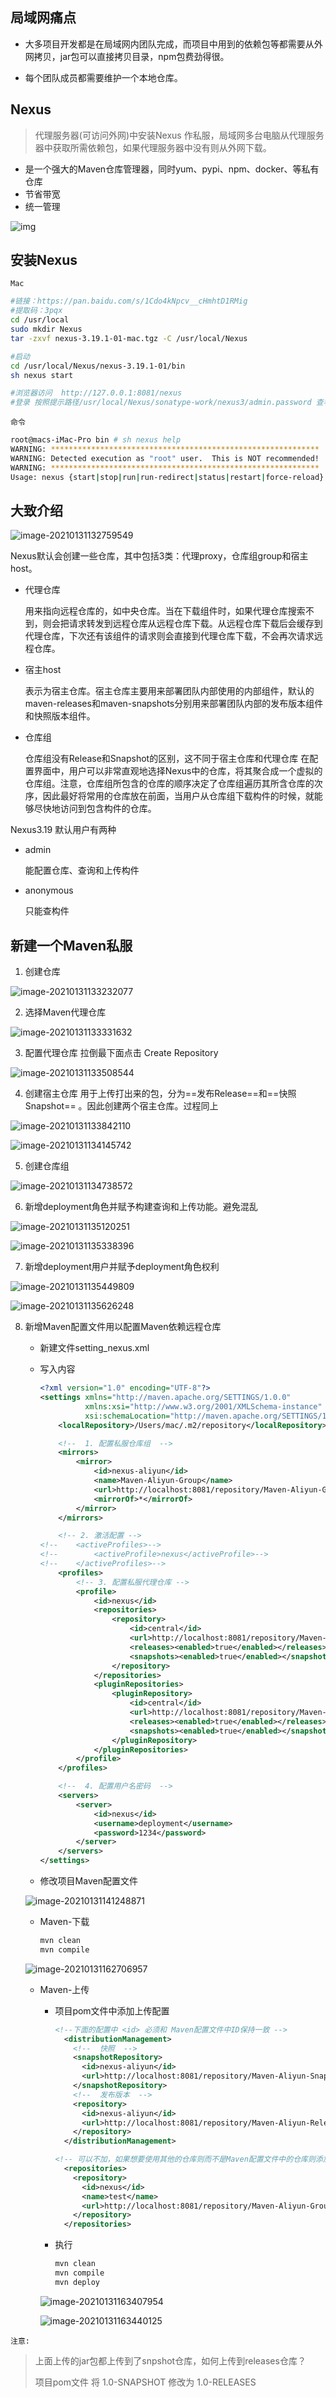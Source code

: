 ## 局域网痛点

* 大多项目开发都是在局域网内团队完成，而项目中用到的依赖包等都需要从外网拷贝，jar包可以直接拷贝目录，npm包费劲得很。

* 每个团队成员都需要维护一个本地仓库。



## Nexus

> 代理服务器(可访问外网)中安装Nexus 作私服，局域网多台电脑从代理服务器中获取所需依赖包，如果代理服务器中没有则从外网下载。



* 是一个强大的Maven仓库管理器，同时yum、pypi、npm、docker、等私有仓库
* 节省带宽
* 统一管理

![img](第一章-介绍.assets/162359096298261.png)



## 安装Nexus

`Mac`

```bash
#链接：https://pan.baidu.com/s/1Cdo4kNpcv__cHmhtD1RMig
#提取码：3pqx
cd /usr/local
sudo mkdir Nexus
tar -zxvf nexus-3.19.1-01-mac.tgz -C /usr/local/Nexus

#启动
cd /usr/local/Nexus/nexus-3.19.1-01/bin
sh nexus start

#浏览器访问  http://127.0.0.1:8081/nexus
#登录 按照提示路径/usr/local/Nexus/sonatype-work/nexus3/admin.password 查看密码
```

`命令`

```bash
root@macs-iMac-Pro bin # sh nexus help
WARNING: ************************************************************
WARNING: Detected execution as "root" user.  This is NOT recommended!
WARNING: ************************************************************
Usage: nexus {start|stop|run|run-redirect|status|restart|force-reload}
```









## 大致介绍

![image-20210131132759549](第一章-介绍.assets/image-20210131132759549.png)



Nexus默认会创建一些仓库，其中包括3类：代理proxy，仓库组group和宿主host。

* 代理仓库

	用来指向远程仓库的，如中央仓库。当在下载组件时，如果代理仓库搜索不到，则会把请求转发到远程仓库从远程仓库下载。从远程仓库下载后会缓存到代理仓库，下次还有该组件的请求则会直接到代理仓库下载，不会再次请求远程仓库。

* 宿主host

	表示为宿主仓库。宿主仓库主要用来部署团队内部使用的内部组件，默认的maven-releases和maven-snapshots分别用来部署团队内部的发布版本组件和快照版本组件。

* 仓库组

	仓库组没有Release和Snapshot的区别，这不同于宿主仓库和代理仓库
	在配置界面中，用户可以非常直观地选择Nexus中的仓库，将其聚合成一个虚拟的仓库组。注意，仓库组所包含的仓库的顺序决定了仓库组遍历其所含仓库的次序，因此最好将常用的仓库放在前面，当用户从仓库组下载构件的时候，就能够尽快地访问到包含构件的仓库。

Nexus3.19 默认用户有两种

* admin

	能配置仓库、查询和上传构件

* anonymous

	只能查构件



## 新建一个Maven私服

1. 创建仓库

![image-20210131133232077](第一章-介绍.assets/image-20210131133232077.png)



2. 选择Maven代理仓库

![image-20210131133331632](第一章-介绍.assets/image-20210131133331632.png)

3. 配置代理仓库  拉倒最下面点击  Create Repository

![image-20210131133508544](第一章-介绍.assets/image-20210131133508544.png)



4. 创建宿主仓库  用于上传打出来的包，分为==发布Release==和==快照Snapshot== 。因此创建两个宿主仓库。过程同上

![image-20210131133842110](第一章-介绍.assets/image-20210131133842110.png)

![image-20210131134145742](第一章-介绍.assets/image-20210131134145742.png)



5. 创建仓库组

![image-20210131134738572](第一章-介绍.assets/image-20210131134738572.png)



6. 新增deployment角色并赋予构建查询和上传功能。避免混乱

![image-20210131135120251](第一章-介绍.assets/image-20210131135120251.png)

![image-20210131135338396](第一章-介绍.assets/image-20210131135338396.png)

7. 新增deployment用户并赋予deployment角色权利

![image-20210131135449809](第一章-介绍.assets/image-20210131135449809.png)

![image-20210131135626248](第一章-介绍.assets/image-20210131135626248.png)

8. 新增Maven配置文件用以配置Maven依赖远程仓库

	* 新建文件setting_nexus.xml

	* 写入内容

		```xml
		<?xml version="1.0" encoding="UTF-8"?>
		<settings xmlns="http://maven.apache.org/SETTINGS/1.0.0"
		          xmlns:xsi="http://www.w3.org/2001/XMLSchema-instance"
		          xsi:schemaLocation="http://maven.apache.org/SETTINGS/1.0.0 http://maven.apache.org/xsd/settings-1.0.0.xsd">
		    <localRepository>/Users/mac/.m2/repository</localRepository>
		
		    <!--  1. 配置私服仓库组  -->
		    <mirrors>
		        <mirror>
		            <id>nexus-aliyun</id>
		            <name>Maven-Aliyun-Group</name>
		            <url>http://localhost:8081/repository/Maven-Aliyun-Group/</url>
		            <mirrorOf>*</mirrorOf>
		        </mirror>
		    </mirrors>
		
		    <!-- 2. 激活配置 -->
		<!--    <activeProfiles>-->
		<!--        <activeProfile>nexus</activeProfile>-->
		<!--    </activeProfiles>-->
		    <profiles>
		        <!-- 3. 配置私服代理仓库 -->
		        <profile>
		            <id>nexus</id>
		            <repositories>
		                <repository>
		                    <id>central</id>
		                    <url>http://localhost:8081/repository/Maven-Aliyun-Proxy/</url>
		                    <releases><enabled>true</enabled></releases>
		                    <snapshots><enabled>true</enabled></snapshots>
		                </repository>
		            </repositories>
		            <pluginRepositories>
		                <pluginRepository>
		                    <id>central</id>
		                    <url>http://localhost:8081/repository/Maven-Aliyun-Proxy/</url>
		                    <releases><enabled>true</enabled></releases>
		                    <snapshots><enabled>true</enabled></snapshots>
		                </pluginRepository>
		            </pluginRepositories>
		        </profile>
		    </profiles>
		
		    <!--  4. 配置用户名密码  -->
		    <servers>
		        <server>
		            <id>nexus</id>
		            <username>deployment</username>
		            <password>1234</password>
		        </server>
		    </servers>
		</settings>
		```

	* 修改项目Maven配置文件

	![image-20210131141248871](第一章-介绍.assets/image-20210131141248871.png)

	* Maven-下载

		```bash
		mvn clean
		mvn compile
		```

	![image-20210131162706957](第一章-介绍.assets/image-20210131162706957.png)

	* Maven-上传

		* 项目pom文件中添加上传配置

			```xml
			<!--下面的配置中 <id> 必须和 Maven配置文件中ID保持一致 -->
			  <distributionManagement>
			    <!--  快照  -->
			    <snapshotRepository>
			      <id>nexus-aliyun</id>
			      <url>http://localhost:8081/repository/Maven-Aliyun-Snapshot/</url>
			    </snapshotRepository>
			    <!--  发布版本  -->
			    <repository>
			      <id>nexus-aliyun</id>
			      <url>http://localhost:8081/repository/Maven-Aliyun-Releases/</url>
			    </repository>
			  </distributionManagement>
			
			<!-- 可以不加，如果想要使用其他的仓库则而不是Maven配置文件中的仓库则添加 -->
			  <repositories>
			    <repository>
			      <id>nexus</id>
			      <name>test</name>
			      <url>http://localhost:8081/repository/Maven-Aliyun-Group/</url>
			    </repository>
			  </repositories>
			```

		* 执行

			```bash
			mvn clean
			mvn compile
			mvn deploy
			```

		![image-20210131163407954](第一章-介绍.assets/image-20210131163407954.png)

		![image-20210131163440125](第一章-介绍.assets/image-20210131163440125.png)





`注意:`

> 上面上传的jar包都上传到了snpshot仓库，如何上传到releases仓库？
>
> 项目pom文件 将 <version>1.0-SNAPSHOT</version> 修改为 <version>1.0-RELEASES</version>

